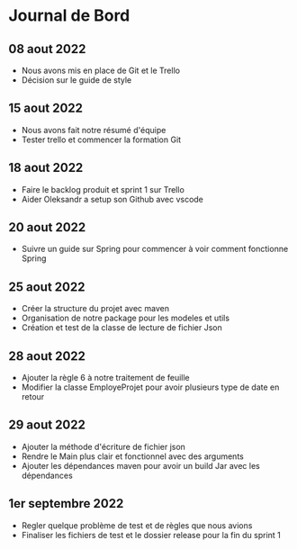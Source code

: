 # Journal de Bord

## 08 aout 2022
* Nous avons mis en place de Git et le Trello
* Décision sur le guide de style

## 15 aout 2022
* Nous avons fait notre résumé d'équipe
* Tester trello et commencer la formation Git

## 18 aout 2022
* Faire le backlog produit et sprint 1 sur Trello
* Aider Oleksandr a setup son Github avec vscode

## 20 aout 2022
* Suivre un guide sur Spring pour commencer à voir comment fonctionne Spring

## 25 aout 2022
* Créer la structure du projet avec maven
* Organisation de notre package pour les modeles et utils
* Création et test de la classe de lecture de fichier Json

## 28 aout 2022
* Ajouter la règle 6 à notre traitement de feuille
* Modifier la classe EmployeProjet pour avoir plusieurs type de date en retour

## 29 aout 2022
* Ajouter la méthode d'écriture de fichier json
* Rendre le Main plus clair et fonctionnel avec des arguments
* Ajouter les dépendances maven pour avoir un build Jar avec les dépendances

## 1er septembre 2022
* Regler quelque problème de test et de règles que nous avions
* Finaliser les fichiers de test et le dossier release pour la fin du sprint 1